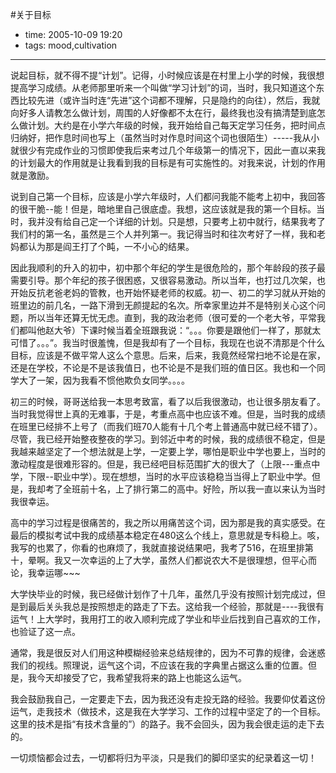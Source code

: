 #关于目标

- time: 2005-10-09 19:20
- tags: mood,cultivation

---
说起目标，就不得不提“计划”。记得，小时候应该是在村里上小学的时候，我很想提高学习成绩。从老师那里听来一个叫做“学习计划”的词，当时，我只知道这个东西比较先进（或许当时连“先进”这个词都不理解，只是隐约的向往），然后，我就向好多人请教怎么做计划，周围的人好像都不太在行，最终我也没有搞清楚到底怎么做计划。大约是在小学六年级的时候，我开始给自己每天定学习任务，把时间点归纳好，把作息时间也写上（虽然当时对作息时间这个词也很陌生）-----我从小就很少有完成作业的习惯即使我后来考过几个年级第一的情况下，因此一直以来我的计划最大的作用就是让我看到我的目标是有可实施性的。对我来说，计划的作用就是激励。

说到自己第一个目标，应该是小学六年级时，人们都问我能不能考上初中，我回答的很干脆--能！但是，暗地里自己很底虚。我想，这应该就是我的第一个目标。当时，我并没有给自己定一个详细的计划。只是想，只要考上初中就行，结果我考了我们村的第一名，虽然是三个人并列第一。我记得当时和往次考好了一样，我和老妈都认为那是阎王打了个盹，一不小心的结果。

因此我顺利的升入的初中，初中那个年纪的学生是很危险的，那个年龄段的孩子最需要引导。那个年纪的孩子很困惑，又很容易激动。所以当年，也打过几次架，也开始反抗老爸老妈的管教，也开始怀疑老师的权威。初一、初二的学习就从开始的班里边的前几名，一路下滑到无颜提起的名次。所幸家里边并不是特别关心这个问题，所以当年还算无忧无虑。直到，我的政治老师（很可爱的一个老大爷，平常我们都叫他赵大爷）下课时候当着全班跟我说：“。。。你要是跟他们一样了，那就太可惜了。。。”。我当时很羞愧，但是我却有了一个目标，我现在也说不清那是个什么目标，应该是不做平常人这么个意思。后来，后来，我竟然经常扫地不论是在家，还是在学校，不论是不是该我值日，也不论是不是我们班的值日区。我也和一个同学大了一架，因为我看不惯他欺负女同学。。。。

初三的时候，哥哥送给我一本思考致富，看了以后我很激动，也让很多朋友看了。当时我觉得世上真的无难事，于是，考重点高中也应该不难。但是，当时我的成绩在班里已经排不上号了（而我们班70人能有十几个考上普通高中就已经不错了）。尽管，我已经开始整夜整夜的学习。到邻近中考的时候，我的成绩很不稳定，但是我越来越坚定了一个想法就是上学，一定要上学，哪怕是职业中学也要上，当时的激动程度是很难形容的。但是，我已经吧目标范围扩大的很大了（上限---重点中学，下限--职业中学）。现在想想，当时的水平应该稳稳当当得上了职业中学。但是，我却考了全班前十名，上了排行第二的高中。好险，所以我一直以来认为当时我很幸运。

高中的学习过程是很痛苦的，我之所以用痛苦这个词，因为那是我的真实感受。在最后的模拟考试中我的成绩基本稳定在480这么个线上，意思就是专科稳上。咳，我写的也累了，你看的也麻烦了，我就直接说结果吧，我考了516，在班里排第十，晕啊。我又一次幸运的上了大学，虽然人们都说农大不是很理想，但平心而论，我幸运哪~~~

大学快毕业的时候，我已经做计划作了十几年，虽然几乎没有按照计划完成过，但是到最后关头我总是按照想走的路走了下去。这给我一个经验，那就是----我很有运气！上大学时，我用打工的收入顺利完成了学业和毕业后找到自己喜欢的工作，也验证了这一点。

通常，我是很反对人们用这种模糊经验来总结规律的，因为不可靠的规律，会迷惑我们的视线。照理说，运气这个词，不应该在我的字典里占据这么重的位置。但是，我今天却接受了它，我希望我将来的路上也能这么运气。

我会鼓励我自己，一定要走下去，因为我还没有走投无路的经验。我要仰仗着这份运气，走我技术（做技术，这是我在大学学习、工作的过程中坚定了的一个目标。这里的技术是指“有技术含量的”）的路子。我不会回头，因为我会很走运的走下去的。

一切烦恼都会过去，一切都将归为平淡，只是我们的脚印坚实的纪录着这一切！